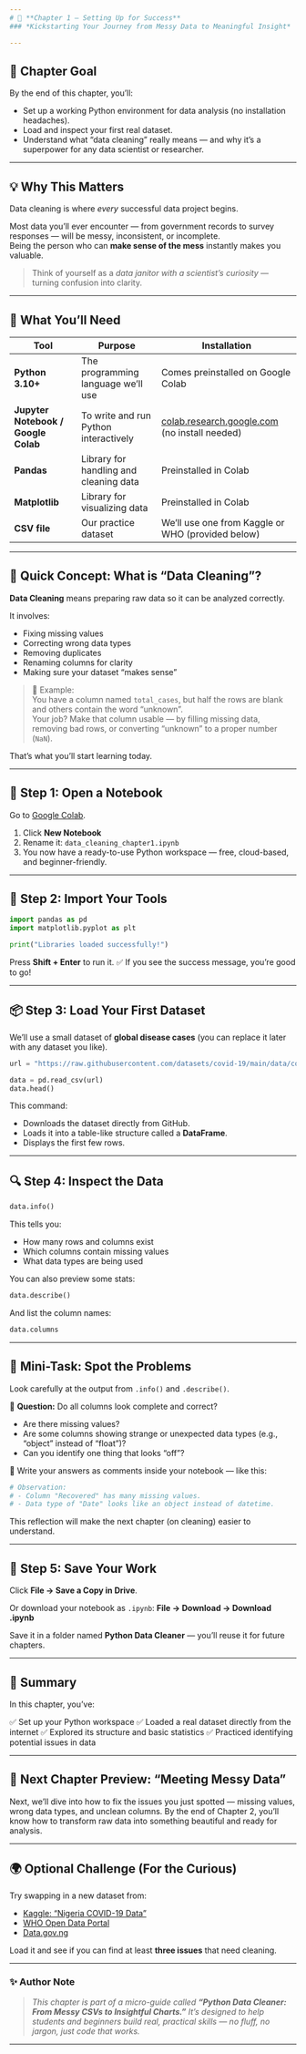 ```yaml
---
# 📘 **Chapter 1 — Setting Up for Success**
### *Kickstarting Your Journey from Messy Data to Meaningful Insight*

---
```


## 🎯 Chapter Goal

By the end of this chapter, you’ll:

- Set up a working Python environment for data analysis (no installation headaches).  
- Load and inspect your first real dataset.  
- Understand what “data cleaning” really means — and why it’s a superpower for any data scientist or researcher.

---

## 💡 Why This Matters

Data cleaning is where *every* successful data project begins.

Most data you’ll ever encounter — from government records to survey responses — will be messy, inconsistent, or incomplete.  
Being the person who can **make sense of the mess** instantly makes you valuable.

> Think of yourself as a *data janitor with a scientist’s curiosity* — turning confusion into clarity.

---

## 🧰 What You’ll Need

| Tool | Purpose | Installation |
|------|----------|---------------|
| **Python 3.10+** | The programming language we’ll use | Comes preinstalled on Google Colab |
| **Jupyter Notebook / Google Colab** | To write and run Python interactively | [colab.research.google.com](https://colab.research.google.com) (no install needed) |
| **Pandas** | Library for handling and cleaning data | Preinstalled in Colab |
| **Matplotlib** | Library for visualizing data | Preinstalled in Colab |
| **CSV file** | Our practice dataset | We’ll use one from Kaggle or WHO (provided below) |

---

## 🧠 Quick Concept: What is “Data Cleaning”?

**Data Cleaning** means preparing raw data so it can be analyzed correctly.

It involves:

- Fixing missing values  
- Correcting wrong data types  
- Removing duplicates  
- Renaming columns for clarity  
- Making sure your dataset “makes sense”

> 🧩 Example:  
> You have a column named `total_cases`, but half the rows are blank and others contain the word “unknown”.  
> Your job? Make that column usable — by filling missing data, removing bad rows, or converting “unknown” to a proper number (`NaN`).

That’s what you’ll start learning today.

---

## 🚀 Step 1: Open a Notebook

Go to [Google Colab](https://colab.research.google.com).

1. Click **New Notebook**  
2. Rename it: `data_cleaning_chapter1.ipynb`  
3. You now have a ready-to-use Python workspace — free, cloud-based, and beginner-friendly.

---

## 🧩 Step 2: Import Your Tools

```python
import pandas as pd
import matplotlib.pyplot as plt

print("Libraries loaded successfully!")
````

Press **Shift + Enter** to run it.
✅ If you see the success message, you’re good to go!

---

## 📦 Step 3: Load Your First Dataset

We’ll use a small dataset of **global disease cases** (you can replace it later with any dataset you like).

```python
url = "https://raw.githubusercontent.com/datasets/covid-19/main/data/countries-aggregated.csv"

data = pd.read_csv(url)
data.head()
```

This command:

* Downloads the dataset directly from GitHub.
* Loads it into a table-like structure called a **DataFrame**.
* Displays the first few rows.

---

## 🔍 Step 4: Inspect the Data

```python
data.info()
```

This tells you:

* How many rows and columns exist
* Which columns contain missing values
* What data types are being used

You can also preview some stats:

```python
data.describe()
```

And list the column names:

```python
data.columns
```

---

## 🧪 Mini-Task: Spot the Problems

Look carefully at the output from `.info()` and `.describe()`.

💬 **Question:**
Do all columns look complete and correct?

* Are there missing values?
* Are some columns showing strange or unexpected data types (e.g., “object” instead of “float”)?
* Can you identify one thing that looks “off”?

📝 Write your answers as comments inside your notebook — like this:

```python
# Observation:
# - Column "Recovered" has many missing values.
# - Data type of "Date" looks like an object instead of datetime.
```

This reflection will make the next chapter (on cleaning) easier to understand.

---

## 🧭 Step 5: Save Your Work

Click **File → Save a Copy in Drive**.

Or download your notebook as `.ipynb`:
**File → Download → Download .ipynb**

Save it in a folder named **Python Data Cleaner** — you’ll reuse it for future chapters.

---

## 🧠 Summary

In this chapter, you’ve:

✅ Set up your Python workspace
✅ Loaded a real dataset directly from the internet
✅ Explored its structure and basic statistics
✅ Practiced identifying potential issues in data

---

## 🏁 Next Chapter Preview: “Meeting Messy Data”

Next, we’ll dive into how to fix the issues you just spotted — missing values, wrong data types, and unclean columns.
By the end of Chapter 2, you’ll know how to transform raw data into something beautiful and ready for analysis.

---

## 🌍 Optional Challenge (For the Curious)

Try swapping in a new dataset from:

* [Kaggle: “Nigeria COVID-19 Data”](https://www.kaggle.com/datasets)
* [WHO Open Data Portal](https://data.who.int)
* [Data.gov.ng](https://data.gov.ng)

Load it and see if you can find at least **three issues** that need cleaning.

---

### ✨ Author Note

> *This chapter is part of a micro-guide called **“Python Data Cleaner: From Messy CSVs to Insightful Charts.”***
> *It’s designed to help students and beginners build real, practical skills — no fluff, no jargon, just code that works.*

---

```
